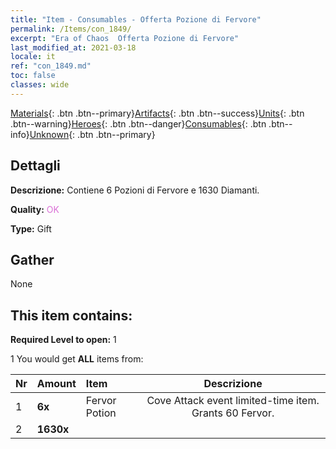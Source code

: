```yaml
---
title: "Item - Consumables - Offerta Pozione di Fervore"
permalink: /Items/con_1849/
excerpt: "Era of Chaos  Offerta Pozione di Fervore"
last_modified_at: 2021-03-18
locale: it
ref: "con_1849.md"
toc: false
classes: wide
---
```

 [Materials](/it/Items/){: .btn .btn--primary}[Artifacts](/it/Items/Artifacts/){: .btn .btn--success}[Units](/it/Items/Units/){: .btn .btn--warning}[Heroes](/it/Items/Heroes/){: .btn .btn--danger}[Consumables](/it/Items/Consumables/){: .btn .btn--info}[Unknown](/it/Items/Unknown/){: .btn .btn--primary}

## Dettagli
 **Descrizione:** Contiene 6 Pozioni di Fervore e 1630 Diamanti.

 **Quality:** <span style="color: #DA70D6">OK</span>

 **Type:** Gift

## Gather

  None

## This item contains:

 **Required Level to open:** 1

 1 You would get **ALL** items  from:

  | Nr | Amount |     Item    | Descrizione |
  |:---|:-------|:------------|:-----------:|
  | 1 |  **6x** | Fervor Potion | Cove Attack event limited-time item. Grants 60 Fervor.  | 
  | 2 |  **1630x** | <i class="fas fa-gem"/> |  | 
